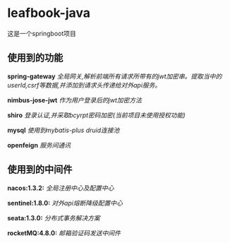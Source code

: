 # leafbook-java
这是一个springboot项目

## 使用到的功能
**spring-gateway**
*全局网关,解析前端所有请求所带有的jwt加密串。提取当中的userId,csrf等数据,并添加到请求头传递给对外api服务。*

**nimbus-jose-jwt**
*作为用户登录后的jwt加密方法*

**shiro**
*登录认证,并采取bcyrpt密码加密(当前项目未使用授权功能)*

**mysql**
*使用到mybatis-plus*
*druid连接池*

**openfeign**
*服务间通讯*

## 使用到的中间件
**nacos:1.3.2:**
*全局注册中心及配置中心*

**sentinel:1.8.0:**
*对外api熔断降级配置中心*

**seata:1.3.0:**
*分布式事务解决方案*

**rocketMQ:4.8.0:**
*邮箱验证码发送中间件*
